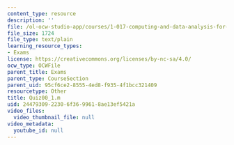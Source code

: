 ```yaml
---
content_type: resource
description: ''
file: /ol-ocw-studio-app/courses/1-017-computing-and-data-analysis-for-environmental-applications-fall-2003/2447930922306f3699618ae13ef5421a_Quiz00_1.m
file_size: 1724
file_type: text/plain
learning_resource_types:
- Exams
license: https://creativecommons.org/licenses/by-nc-sa/4.0/
ocw_type: OCWFile
parent_title: Exams
parent_type: CourseSection
parent_uid: 95cf6ce2-8555-4ed8-f935-4f1bcc321409
resourcetype: Other
title: Quiz00_1.m
uid: 24479309-2230-6f36-9961-8ae13ef5421a
video_files:
  video_thumbnail_file: null
video_metadata:
  youtube_id: null
---
```

